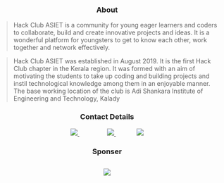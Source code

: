<h3 align="center">
  About
</h3>

> Hack Club ASIET is a community for young eager learners and coders to collaborate, build and create innovative projects and ideas. It is a wonderful platform for youngsters to get to know each other, work together and network effectively.

> Hack Club ASIET was established in August 2019. It is the first Hack Club chapter in the Kerala region. It was formed with an aim of motivating the students to take up coding and building projects and instil technological knowledge among them in an enjoyable manner. The base working location of the club is Adi Shankara Institute of Engineering and Technology, Kalady

<h3 align="center">
  Contact Details
 </h3>

<p align='center'>
  
  <a href="https://www.linkedin.com/in/hackclubasiet">
    <img src="https://img.shields.io/badge/linkedin-%230077B5.svg?&style=for-the-badge&logo=linkedin&logoColor=white" />
  </a>
 &nbsp;&nbsp;&nbsp;&nbsp;&nbsp;&nbsp;&nbsp;&nbsp;&nbsp;&nbsp;&nbsp;&nbsp;&nbsp;&nbsp;&nbsp;
  <a href="mailto:hackclub@adishankara.ac.in">
    <img src="https://img.shields.io/badge/Gmail-D14836?style=for-the-badge&logo=gmail&logoColor=white" />        
  </a>&nbsp;&nbsp;&nbsp;&nbsp;&nbsp;&nbsp;&nbsp;&nbsp;&nbsp;&nbsp;&nbsp;
  <a href="https://www.instagram.com/hackclubasiet">
    <img src="https://img.shields.io/badge/Instagram-%23E4405F.svg?style=for-the-badge&logo=Instagram&logoColor=white" />
  </a>
  
<h3 align="center">
  Sponser
</h3>

<h2 align="center">
  <a href="https://www.buymeacoffee.com/hackclubasiet">
    <img src="https://img.shields.io/badge/Buy%20Me%20a%20Coffee-ffdd00?style=for-the-badge&logo=buy-me-a-coffee&logoColor=black"/>
  </a>
</h2>
</p>
